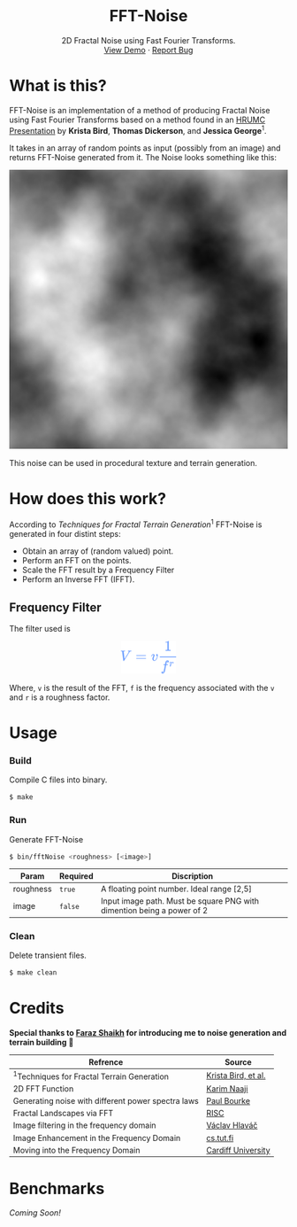 <br />
<p align="center">

  <h1 align="center">FFT-Noise</h1>
  
  <p align="center">
    2D Fractal Noise using Fast Fourier Transforms.
    <br />
    <a href="https://github.com/IamShubhamGupto/FFT-Noise/blob/main/docs/ifft_24.png">View Demo</a>
    ·
    <a href="https://github.com/IamShubhamGupto/FFT-Noise/issues/new">Report Bug</a>
  </p>
</p>

# What is this?

FFT-Noise is an implementation of a method of producing Fractal Noise using Fast Fourier Transforms based on a method found in an [HRUMC Presentation](https://web.williams.edu/Mathematics/sjmiller/public_html/hudson/Dickerson_Terrain.pdf) by **Krista Bird**, **Thomas Dickerson**, and **Jessica George**<sup>1</sup>.

It takes in an array of random points as input (possibly from an image) and returns FFT-Noise generated from it. The Noise looks something like this:

<p align="center">
    <img src="./Assets/ifft_24.png" alt="FFT-Noise Sample">
</p>

This noise can be used in procedural texture and terrain generation.

# How does this work?

According to _Techniques for Fractal Terrain Generation_<sup>1</sup> FFT-Noise is generated in four distint steps:

- Obtain an array of (random valued) point.
- Perform an FFT on the points.
- Scale the FFT result by a Frequency Filter
- Perform an Inverse FFT (IFFT).

## Frequency Filter

The filter used is 


<p align="center">
    <img src="./Assets/filter.svg" alt="FFT-Noise Sample" width="100px">
</p>

Where, `v` is the result of the FFT, `f` is the frequency associated with the `v` and `r` is a roughness factor.

# Usage

### Build 

Compile C files into binary.

```bash
$ make
```

### Run 

Generate FFT-Noise

```bash
$ bin/fftNoise <roughness> [<image>]
```

| Param | Required | Discription
|-------|---------|-------------|
| roughness | `true` | A floating point number. Ideal range [2,5] |
| image | `false` | Input image path. Must be square PNG with dimention being a power of 2 |

### Clean 

Delete transient files.

```bash
$ make clean
```

# Credits

**Special thanks to [Faraz Shaikh](https://github.com/FarazzShaikh) for introducing me to noise generation and terrain building 🤯**

| Refrence | Source | 
|----------|--------|
| <sup>1</sup>Techniques for Fractal Terrain Generation | [Krista Bird, et al.](https://web.williams.edu/Mathematics/sjmiller/public_html/hudson/Dickerson_Terrain.pdf) | 
| 2D FFT Function | [Karim Naaji](https://github.com/karimnaaji/fft) | 
| Generating noise with different power spectra laws | [Paul Bourke](http://paulbourke.net/fractals/noise/) |
| Fractal Landscapes via FFT | [RISC](https://www3.risc.jku.at/education/courses/ws2016/cas/landscape.html) | 
| Image filtering in the frequency domain | [Václav Hlaváč](http://people.ciirc.cvut.cz/~hlavac/TeachPresEn/11ImageProc/13FourierFiltrationEn.pdf) | 
| Image Enhancement in the Frequency Domain | [cs.tut.fi](http://www.cs.tut.fi/~moncef/SGN-3016-DIP/Chap04.pdf) | 
| Moving into the Frequency Domain | [Cardiff University](http://users.cs.cf.ac.uk/Dave.Marshall/CM0268/PDF/09_CM0268_Frequence_Space.pdf) | 


# Benchmarks

*Coming Soon!*
